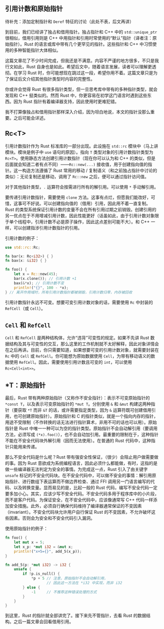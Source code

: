 ## 引用计数和原始指针

待补充：添加定制指针和 `Deref` 特征的讨论（此处不表，后文再讲）

到目前，我们已经讲了独占和借用指针。独占指针和 C++ 中的 `std::unique_ptr` 很相似，借用引用则是 C++ 中用指针和引用时常使用的“默认”指针（译者注：原始指针）。Rust 的语言或库中带有几个更罕见的指针。这些指针和 C++ 中习惯使用的多种智能指针大体相似。

这篇文章花了不少时间完成，但我还是不满意。内容不严谨的地方很多，不只是我行文如此，Rust 自身也是如此。希望后文中，随着语言发展，读者可以理解更透彻。在学习 Rust 时，你可能想现在跳过这一段，希望你用不着。这篇文章只是为了保证后文介绍其他指针类型时内容的完整性。

你或许会觉得 Rust 有很多指针类型，但一旦思考库中带有的多种指针类型，就会发现和 C++ 挺类似的。然而 Rust 中，你更容易在初学这门语言时遇到这些东西。因为 Rust 指针有着编译器支持，因此使用时更难犯错。

我不打算像独占和借用指针那样深入介绍，因为坦白地说，本文的指针没那么重要。之后可能会详述。

## Rc&lt;T&gt;

引用计数指针作为 Rust 标准库的一部分出现。此设施在 `std::rc` 模块中（马上讲模块。模块是例子中 `use` 语句的原因）。指向 `T` 类型对象的引用计数指针类型为 `Rc<T>`。使用静态方法创建引用计数指针（现在你可以认为和 C++ 的类似，但是后面就会知道二者有点不同）——`Rc::new(...)` 接收值，用于创建指向值的指针。这一构造方法遵循了 Rust 常用的移动 / 复制语义（和之前独占指针中讨论的类似）：无论复制还是移动，调用了 `Rc::new` 之后，便可以通过指针访问值。

对于其他指针类型，`.` 运算符会按需进行所有的解引用。可以使用 `*` 手动解引用。

要传递引用计数指针，需要使用 `clone` 方法。这事有点烂，但愿我们能改好，可惜，这事可不好说。可以创建指向值的（借用）引用，因此用不着一直复制。Rust 的类型系统保证引用计数的变量不会在所有引用过期之前销毁。创建引用的另一优点在于不用增减引用计数，因此性能更好（话虽如此，由于引用计数对象限于单个线程中，引用计数不必是原子操作，因此这点差别可能不大）。和 C++ 一样，可以创建指涉引用计数指针的引用。

引用计数的例子：

```rs
use std::rc::Rc;

fn bar(x: Rc<i32>) { }
fn bax(x: &i32) { }

fn foo() {
    let x = Rc::new(45);
    bar(x.clone()); // 引用计数 +1
    bax(&*x); // 引用计数不变
    println!("{}", 100 - *x);
} // 离开作用域时，所有引用计数指针都被销毁，引用计数归零，内存被回收
```

引用计数指针永远不可变。想要可变引用计数对象的话，需要使用 `Rc` 中封装的 `RefCell`（或 `Cell`）。

## `Cell` 和 `RefCell`

`Cell` 和 `RefCell` 是两种结构体，允许“违背”可变性的规定。如果不先讲 Rust 数据结构及其与可变性的交互，那么这里的工作机制就不太好解释，因此对象详情会在之后再讲。目前，你只需要知道，如果想要可变的引用计数对象，就需要封装在 `Rc` 中的 `Cell` 或 `RefCell`。你可能想为原始数据使用 `Cell`，为带有移动语义的数据使用 `RefCell`。因此，需要使用引用计数且可变的 `int`，可以使用 `Rc<Cell<int>>`。

## \*T：原始指针

最后，Rust 带有两种原始指针（又称作不安全指针）：表示不可变原始指针的 `*const T`，以及表示可变原始指针的 `*mut T`。分别使用 `&` 和 `&mut` 构建这两种指针（要获取 `*T` 而非 `&T` 的话，或许需要指定类型，因为 `&` 运算符既可创建借用引用，也可创建原始指针）。原始指针和 C 的指针类似，就是一个指向内存的指针，用途不受限制（不作转换的话无法进行指针算术，非用不可的话也可以用）。原始指针是 Rust 中唯一一种可以为空的指针类型。原始指针不会自动解引用（要调用方法，必须写成 `(*x).foo()`），也不会自动加引用。最重要的限制在于，这种指针不能在不安全代码块外解引用（因而无法使用）。在普通的 Rust 代码中，这种指针只能用来传递。

那么不安全代码是什么呢？Rust 带有强安全性保证，（很少）会阻止用户做需要做的事。因为 Rust 意欲成为系统编程语言，因此必须什么都能做，有时，这指的是做一些编译器无法判定为安全的事情。为完成这一点，Rust 引入了由关键字 `unsafe` 标记的不安全代码块。在不安全代码中，可以做不安全的事情：解引用原始指针、进行数组下表运算而不做边界检查、通过 FFI 调用另一门语言编写的代码、以及转换变量。显而易见的是，比起一般的 Rust 代码，编写不安全代码一定要多加小心。其实，应该少写不安全代码。不安全代码多用于程序库中的小片段，而不是客户代码。为保证安全，在不安全代码中，应该像通常写 C++ 代码一样添加安全措施。此外，必须自行确保代码维持了编译器通常保证的不变因素（invariant）。不安全代码块允许用户自行保证 Rust 的不变因素，不允许破坏这些因素。否则会为安全和不安全代码引入漏洞。

使用原始指针的例子：

```rs
fn foo() {
    let mut x = 5;
    let x_p: *mut i32 = &mut x;
    println!("x+5={}", add_5(x_p));
}

fn add_5(p: *mut i32) -> i32 {
    unsafe {
        if !p.is_null() {
            *p + 5 // 注意，原始指针不会自动解引用，
                   // 因此这一方法在 *i32 中实现，而非 i32
        } else {
            -1     // 不推荐这种错误处理的方式
        }
    }
}
```

到这里，Rust 的指针就全部讲完了。接下来先不管指针，去看 Rust 的数据结构。之后一篇文章会回看借用引用。